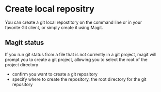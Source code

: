 # Create local repositry

You can create a git local repostitory on the command line or in your favorite Git client, or simply create it using Magit.

## Magit status

If you run git status from a file that is not currently in a git project, magit will prompt you to create a git project, allowing you to select the root of the project directory

* confirm you want to create a git repository
* specify where to create the repository, the root directory for the git repository


